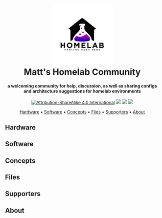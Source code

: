<h1 align="center">
  <br>
  <img src="https://github.com/x86txt/homelab/blob/862d8d63ecd71d25a34249ffeb484f673aa2c000/assets/homelab.jpg?raw=true" style="width:200px;height:199px;">
  <br>
  Matt's Homelab Community
  <br>
</h1>

<h4 align="center">
  a welcoming community for help, discussion, as well as sharing configs<br> 
  and architecture suggestions for homelab environments</h4>

<p align="center">
<a href="https://creativecommons.org/licenses/by-sa/4.0/"><img src="https://img.shields.io/badge/License-CC_BY--SA_4.0-lightgrey.svg?style=flat-square" height="24" alt="Attribution-ShareAlike 4.0 International"></a>
<a href="https://nginx.org/"><img src="https://img.shields.io/badge/hosted_on-Nginx-brightgreen.svg?style=flat-square" height="24"></a>
<img src="https://img.shields.io/badge/protected_by-Cloudflare-F38020?style=flat-square" height="24">
<a href="https://ko-fi.com/homelabs">
      <img src="https://img.shields.io/badge/support_via-Ko--Fi-FF5E5B.svg?style=flat-square" height="24">

<p align="center">
  <a href="#hardware">Hardware</a> •
  <a href="#software">Software</a> •
  <a href="#concepts">Concepts</a> •
  <a href="#files">Files</a> •
  <a href="#supporters">Supporters</a> •
  <a href="#about">About</a>
</p>

## Hardware
## Software
## Concepts
## Files
## Supporters
## About
